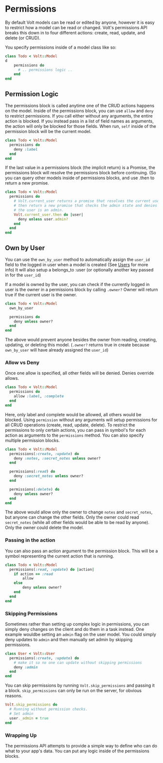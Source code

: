 # Permissions

By default Volt models can be read or edited by anyone, however it is easy to restrict how a model can be read or changed.  Volt's permissions API breaks this down in to four different actions: create, read, update, and delete (or CRUD).

You specify permissions inside of a model class like so:

```ruby
class Todo < Volt::Model
d
    permissions do
      # .. permissions logic ..
    end
end
```
## Permission Logic

The permissions block is called anytime one of the CRUD actions happens on the model.  Inside of the permissions block, you can use ```allow``` and ```deny``` to restrict permissions.  If you call either without any arguments, the entire action is blocked.  If you instead pass in a list of field names as arguments, the action will only be blocked for those fields.  When run, ```self``` inside of the permission block will be the current model.

```ruby
class Todo < Volt::Model
  permissions do
    deny :label
  end
end
```

If the last value in a permissions block (the implicit return) is a Promise, the permissions block will resolve the permissions block before continuing.  (So you can query other models inside of permissions blocks, and use .then to return a new promise.

```ruby
class Todo < Volt::Model
  permissions do
    # Volt.current_user returns a promise that resolves the current user, we
    # then return a new promise that checks the admin state and denies unless
    # the user is an admin.
    Volt.current_user.then do |user|
      deny unless user.admin?
    end
  end
end

```

## Own by User

You can use the ```own_by_user``` method to automatically assign the ```user_id``` field to the logged in user when a model is created (See [Users](http://docs.voltframework.com/en/docs/users.html) for more info)  It will also setup a belongs_to :user (or optionally another key passed in for the ```user_id```)

If a model is owned by the user, you can check if the currently logged in user is the owner in a permissions block by calling ```.owner?```  Owner will return true if the current user is the owner.

```ruby
class Todo < Volt::Model
  own_by_user

  permissions do
    deny unless owner?
  end
end
```

The above would prevent anyone besides the owner from reading, creating, updating, or deleting this model.  (```.owner?``` returns true in create because ```own_by_user``` will have already assigned the ```user_id```)

### Allow vs Deny

Once one allow is specified, all other fields will be denied.  Denies override allows.

```ruby
class Todo < Volt::Model
  permissions do
    allow :label, :complete
  end
end
```

Here, only label and complete would be allowed, all others would be blocked.  Using ```permission``` without any arguments will setup permissions for all CRUD operations (create, read, update, delete).  To restrict the permissions to only certain actions, you can pass in symbol's for each action as arguments to the ```permissions``` method.  You can also specify multiple permission blocks.

```ruby
class Todo < Volt::Model
  permissions(:create, :update) do
    deny :notes, :secret_notes unless owner?
  end

  permissions(:read) do
    deny :secret_notes unless owner?
  end

  permissions(:delete) do
    deny unless owner?
  end
end
```

The above would allow only the owner to change ```notes``` and ```secret_notes```, but anyone can change the other fields.  Only the owner could read ```secret_notes``` (while all other fields would be able to be read by anyone).  Only the owner could delete the model.

### Passing in the action

You can also pass an action argument to the permission block.  This will be a symbol representing the current action that is running.

```ruby
class Todo < Volt::Model
  permissions(:read, :update) do |action|
    if action == :read
        allow
    else
        deny unless owner?
    end
  end
end
```

### Skipping Permissions

Sometimes rather than setting up complex logic in permissions, you can simply deny changes on the client and do them in a task instead.  One example wouldbe setting an ```admin``` flag on the user model.  You could simply deny updates to ```admin``` and then manually set admin by skipping permissions.

```ruby
class User < Volt::User
  permissions(:create, :update) do
    # make it so no one can update without skipping permissions
    deny :admin
  end
end
```

You can skip permissions by running ```Volt.skip_permissions``` and passing it a block.  ```skip_permissions``` can only be run on the server, for obvious reasons.

```ruby
Volt.skip_permissions do
  # Running without permission checks.
  # Set admin
  user._admin = true
end
```
### Wrapping Up

The permissions API attempts to provide a simple way to define who can do what to your app's data.  You can put any logic inside of the permissions blocks.

